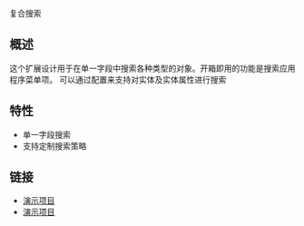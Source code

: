 复合搜索

## 概述
这个扩展设计用于在单一字段中搜索各种类型的对象。开箱即用的功能是搜索应用程序菜单项。
可以通过配置来支持对实体及实体属性进行搜索

## 特性
- 单一字段搜索
- 支持定制搜索策略

## 链接
- [演示项目](https://github.com/cuba-platform/rich-search-addon-demo)
- [演示项目](https://github.com/cuba-platform/rich-search-addon-demo)
